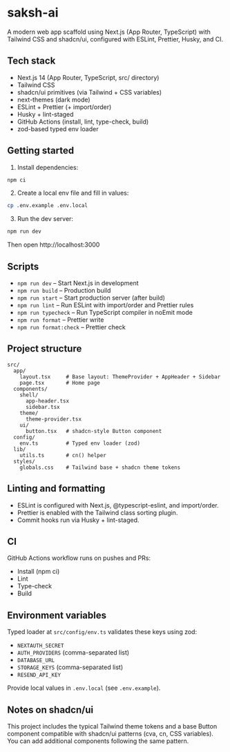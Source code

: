 # saksh-ai

A modern web app scaffold using Next.js (App Router, TypeScript) with Tailwind CSS and shadcn/ui, configured with ESLint, Prettier, Husky, and CI.

## Tech stack

- Next.js 14 (App Router, TypeScript, src/ directory)
- Tailwind CSS
- shadcn/ui primitives (via Tailwind + CSS variables)
- next-themes (dark mode)
- ESLint + Prettier (+ import/order)
- Husky + lint-staged
- GitHub Actions (install, lint, type-check, build)
- zod-based typed env loader

## Getting started

1. Install dependencies:

```bash
npm ci
```

2. Create a local env file and fill in values:

```bash
cp .env.example .env.local
```

3. Run the dev server:

```bash
npm run dev
```

Then open http://localhost:3000

## Scripts

- `npm run dev` – Start Next.js in development
- `npm run build` – Production build
- `npm run start` – Start production server (after build)
- `npm run lint` – Run ESLint with import/order and Prettier rules
- `npm run typecheck` – Run TypeScript compiler in noEmit mode
- `npm run format` – Prettier write
- `npm run format:check` – Prettier check

## Project structure

```
src/
  app/
    layout.tsx     # Base layout: ThemeProvider + AppHeader + Sidebar
    page.tsx       # Home page
  components/
    shell/
      app-header.tsx
      sidebar.tsx
    theme/
      theme-provider.tsx
    ui/
      button.tsx   # shadcn-style Button component
  config/
    env.ts         # Typed env loader (zod)
  lib/
    utils.ts       # cn() helper
  styles/
    globals.css    # Tailwind base + shadcn theme tokens
```

## Linting and formatting

- ESLint is configured with Next.js, @typescript-eslint, and import/order.
- Prettier is enabled with the Tailwind class sorting plugin.
- Commit hooks run via Husky + lint-staged.

## CI

GitHub Actions workflow runs on pushes and PRs:
- Install (npm ci)
- Lint
- Type-check
- Build

## Environment variables

Typed loader at `src/config/env.ts` validates these keys using zod:
- `NEXTAUTH_SECRET`
- `AUTH_PROVIDERS` (comma-separated list)
- `DATABASE_URL`
- `STORAGE_KEYS` (comma-separated list)
- `RESEND_API_KEY`

Provide local values in `.env.local` (see `.env.example`).

## Notes on shadcn/ui

This project includes the typical Tailwind theme tokens and a base Button component compatible with shadcn/ui patterns (cva, cn, CSS variables). You can add additional components following the same pattern.

